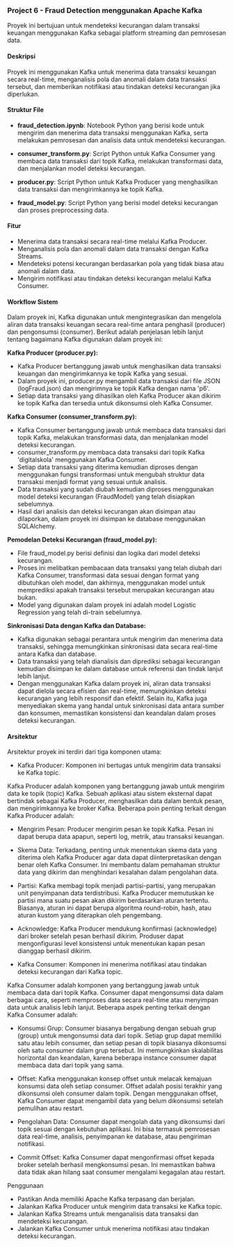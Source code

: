 ### Project 6 - Fraud Detection menggunakan Apache Kafka

Proyek ini bertujuan untuk mendeteksi kecurangan dalam transaksi keuangan menggunakan Kafka sebagai platform streaming dan pemrosesan data.

#### Deskripsi
Proyek ini menggunakan Kafka untuk menerima data transaksi keuangan secara real-time, menganalisis pola dan anomali dalam data transaksi tersebut, dan memberikan notifikasi atau tindakan deteksi kecurangan jika diperlukan.

#### Struktur File
- **fraud_detection.ipynb**: Notebook Python yang berisi kode untuk mengirim dan menerima data transaksi menggunakan Kafka, serta melakukan pemrosesan dan analisis data untuk mendeteksi kecurangan.
  
- **consumer_transform.py**: Script Python untuk Kafka Consumer yang membaca data transaksi dari topik Kafka, melakukan transformasi data, dan menjalankan model deteksi kecurangan.

- **producer.py**: Script Python untuk Kafka Producer yang menghasilkan data transaksi dan mengirimkannya ke topik Kafka.

- **fraud_model.py**: Script Python yang berisi model deteksi kecurangan dan proses preprocessing data.
  
#### Fitur
- Menerima data transaksi secara real-time melalui Kafka Producer.
- Menganalisis pola dan anomali dalam data transaksi dengan Kafka Streams.
- Mendeteksi potensi kecurangan berdasarkan pola yang tidak biasa atau anomali dalam data.
- Mengirim notifikasi atau tindakan deteksi kecurangan melalui Kafka Consumer.

#### Workflow Sistem

Dalam proyek ini, Kafka digunakan untuk mengintegrasikan dan mengelola aliran data transaksi keuangan secara real-time antara penghasil (producer) dan pengonsumsi (consumer). Berikut adalah penjelasan lebih lanjut tentang bagaimana Kafka digunakan dalam proyek ini:

**Kafka Producer (producer.py):**

- Kafka Producer bertanggung jawab untuk menghasilkan data transaksi keuangan dan mengirimkannya ke topik Kafka yang sesuai.
- Dalam proyek ini, producer.py mengambil data transaksi dari file JSON (logFraud.json) dan mengirimnya ke topik Kafka dengan nama 'p6'.
- Setiap data transaksi yang dihasilkan oleh Kafka Producer akan dikirim ke topik Kafka dan tersedia untuk dikonsumsi oleh Kafka Consumer.

**Kafka Consumer (consumer_transform.py):**

- Kafka Consumer bertanggung jawab untuk membaca data transaksi dari topik Kafka, melakukan transformasi data, dan menjalankan model deteksi kecurangan.
- consumer_transform.py membaca data transaksi dari topik Kafka 'digitalskola' menggunakan Kafka Consumer.
- Setiap data transaksi yang diterima kemudian diproses dengan menggunakan fungsi transformasi untuk mengubah struktur data transaksi menjadi format yang sesuai untuk analisis.
- Data transaksi yang sudah diubah kemudian diproses menggunakan model deteksi kecurangan (FraudModel) yang telah disiapkan sebelumnya.
- Hasil dari analisis dan deteksi kecurangan akan disimpan atau dilaporkan, dalam proyek ini disimpan ke database menggunakan SQLAlchemy.

**Pemodelan Deteksi Kecurangan (fraud_model.py):**

- File fraud_model.py berisi definisi dan logika dari model deteksi kecurangan.
- Proses ini melibatkan pembacaan data transaksi yang telah diubah dari Kafka Consumer, transformasi data sesuai dengan format yang dibutuhkan oleh model, dan akhirnya, menggunakan model untuk memprediksi apakah transaksi tersebut merupakan kecurangan atau bukan.
- Model yang digunakan dalam proyek ini adalah model Logistic Regression yang telah di-train sebelumnya.

**Sinkronisasi Data dengan Kafka dan Database:**

- Kafka digunakan sebagai perantara untuk mengirim dan menerima data transaksi, sehingga memungkinkan sinkronisasi data secara real-time antara Kafka dan database.
- Data transaksi yang telah dianalisis dan diprediksi sebagai kecurangan kemudian disimpan ke dalam database untuk referensi dan tindak lanjut lebih lanjut.
- Dengan menggunakan Kafka dalam proyek ini, aliran data transaksi dapat dielola secara efisien dan real-time, memungkinkan deteksi kecurangan yang lebih responsif dan efektif. Selain itu, Kafka juga menyediakan skema yang handal untuk sinkronisasi data antara sumber dan konsumen, memastikan konsistensi dan keandalan dalam proses deteksi kecurangan.

#### Arsitektur
Arsitektur proyek ini terdiri dari tiga komponen utama:

- Kafka Producer: Komponen ini bertugas untuk mengirim data transaksi ke Kafka topic.
  
Kafka Producer adalah komponen yang bertanggung jawab untuk mengirim data ke topik (topic) Kafka. Sebuah aplikasi atau sistem eksternal dapat bertindak sebagai Kafka Producer, menghasilkan data dalam bentuk pesan, dan mengirimkannya ke broker Kafka. Beberapa poin penting terkait dengan Kafka Producer adalah:

- Mengirim Pesan: Producer mengirim pesan ke topik Kafka. Pesan ini dapat berupa data apapun, seperti log, metrik, atau transaksi keuangan.

- Skema Data: Terkadang, penting untuk menentukan skema data yang diterima oleh Kafka Producer agar data dapat diinterpretasikan dengan benar oleh Kafka Consumer. Ini membantu dalam pemahaman struktur data yang dikirim dan menghindari kesalahan dalam pengolahan data.

- Partisi: Kafka membagi topik menjadi partisi-partisi, yang merupakan unit penyimpanan data terdistribusi. Kafka Producer memutuskan ke partisi mana suatu pesan akan dikirim berdasarkan aturan tertentu. Biasanya, aturan ini dapat berupa algoritma round-robin, hash, atau aturan kustom yang diterapkan oleh pengembang.

- Acknowledge: Kafka Producer mendukung konfirmasi (acknowledge) dari broker setelah pesan berhasil dikirim. Produser dapat mengonfigurasi level konsistensi untuk menentukan kapan pesan dianggap berhasil dikirim.


- Kafka Consumer: Komponen ini menerima notifikasi atau tindakan deteksi kecurangan dari Kafka topic.
  
Kafka Consumer adalah komponen yang bertanggung jawab untuk membaca data dari topik Kafka. Consumer dapat mengonsumsi data dalam berbagai cara, seperti memproses data secara real-time atau menyimpan data untuk analisis lebih lanjut. Beberapa aspek penting terkait dengan Kafka Consumer adalah:

- Konsumsi Grup: Consumer biasanya bergabung dengan sebuah grup (group) untuk mengonsumsi data dari topik. Setiap grup dapat memiliki satu atau lebih consumer, dan setiap pesan di topik biasanya dikonsumsi oleh satu consumer dalam grup tersebut. Ini memungkinkan skalabilitas horizontal dan keandalan, karena beberapa instance consumer dapat membaca data dari topik yang sama.

- Offset: Kafka menggunakan konsep offset untuk melacak kemajuan konsumsi data oleh setiap consumer. Offset adalah posisi terakhir yang dikonsumsi oleh consumer dalam topik. Dengan menggunakan offset, Kafka Consumer dapat mengambil data yang belum dikonsumsi setelah pemulihan atau restart.

- Pengolahan Data: Consumer dapat mengolah data yang dikonsumsi dari topik sesuai dengan kebutuhan aplikasi. Ini bisa termasuk pemrosesan data real-time, analisis, penyimpanan ke database, atau pengiriman notifikasi.

- Commit Offset: Kafka Consumer dapat mengonfirmasi offset kepada broker setelah berhasil mengkonsumsi pesan. Ini memastikan bahwa data tidak akan hilang saat consumer mengalami kegagalan atau restart.

Penggunaan
- Pastikan Anda memiliki Apache Kafka terpasang dan berjalan.
- Jalankan Kafka Producer untuk mengirim data transaksi ke Kafka topic.
- Jalankan Kafka Streams untuk menganalisis data transaksi dan mendeteksi kecurangan.
- Jalankan Kafka Consumer untuk menerima notifikasi atau tindakan deteksi kecurangan.
